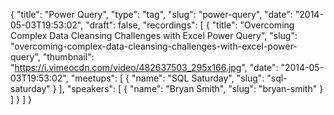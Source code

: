 {
  "title": "Power Query",
  "type": "tag",
  "slug": "power-query",
  "date": "2014-05-03T19:53:02",
  "draft": false,
  "recordings": [
    {
      "title": "Overcoming Complex Data Cleansing Challenges with Excel Power Query",
      "slug": "overcoming-complex-data-cleansing-challenges-with-excel-power-query",
      "thumbnail": "https://i.vimeocdn.com/video/482637503_295x166.jpg",
      "date": "2014-05-03T19:53:02",
      "meetups": [
        {
          "name": "SQL Saturday",
          "slug": "sql-saturday"
        }
      ],
      "speakers": [
        {
          "name": "Bryan Smith",
          "slug": "bryan-smith"
        }
      ]
    }
  ]
}